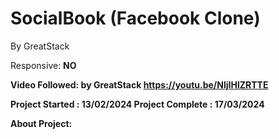 # SocialBook (Facebook Clone)
By GreatStack

Responsive: <b>NO<br>

Video Followed: by GreatStack <a>https://youtu.be/NljIHlZRTTE</a>

Project Started : 13/02/2024 Project Complete : 17/03/2024

About Project:
